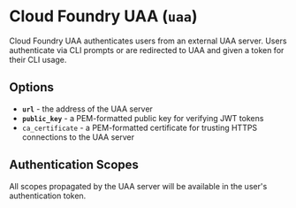 # Cloud Foundry UAA (`uaa`)

Cloud Foundry UAA authenticates users from an external UAA server. Users authenticate via CLI prompts or are redirected to UAA and given a token for their CLI usage.


## Options

 * **`url`** - the address of the UAA server
 * **`public_key`** - a PEM-formatted public key for verifying JWT tokens
 * `ca_certificate` - a PEM-formatted certificate for trusting HTTPS connections to the UAA server


## Authentication Scopes

All scopes propagated by the UAA server will be available in the user's authentication token.
